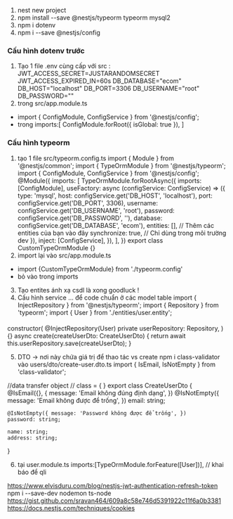 1. nest new project
2. npm install --save @nestjs/typeorm typeorm mysql2
3. npm i dotenv
4. npm i --save @nestjs/config 

### Cấu hình dotenv trước
1. Tạo 1 file .env cùng cấp với src :
JWT_ACCESS_SECRET=JUSTARANDOMSECRET
JWT_ACCESS_EXPIRED_IN=60s
DB_DATABASE="ecom"
DB_HOST="localhost"
DB_PORT=3306
DB_USERNAME="root"
DB_PASSWORD=""
2. trong src/app.module.ts
* import { ConfigModule, ConfigService } from '@nestjs/config';
* trong imports:[
  ConfigModule.forRoot({
      isGlobal: true
    }),
]

### Cấu hình typeorm 
1. tạo 1 file src/typeorm.config.ts
import { Module } from '@nestjs/common';
import { TypeOrmModule } from '@nestjs/typeorm';
import { ConfigModule, ConfigService } from '@nestjs/config';
@Module({
  imports: [
    TypeOrmModule.forRootAsync({
        imports: [ConfigModule],
        useFactory: async (configService: ConfigService) => ({
          type: 'mysql',
          host: configService.get<string>('DB_HOST', 'localhost'),
          port: configService.get<number>('DB_PORT', 3306),
          username: configService.get<string>('DB_USERNAME', 'root'),
          password: configService.get<string>('DB_PASSWORD', ''),
          database: configService.get<string>('DB_DATABASE', 'ecom'),
          entities: [], // Thêm các entities của bạn vào đây
          synchronize: true, // Chỉ dùng trong môi trường dev
        }),
        inject: [ConfigService],
      }),
  ],
})
export class CustomTypeOrmModule {}
2. import lại vào src/app.module.ts
* import {CustomTypeOrmModule} from './typeorm.config'
* bỏ vào trong imports
3. Tạo entites ánh xạ csdl là xong goodluck !
4. Cấu hình service ... để code chuẩn ở các model table
import { InjectRepository } from '@nestjs/typeorm';
import { Repository } from 'typeorm';
import { User } from './entities/user.entity';
#### 
constructor(
    @InjectRepository(User)
    private userRepository: Repository<User>,
  ) {}
async create(createUserDto: CreateUserDto) {
    return await this.userRepository.save(createUserDto);
  }

5. DTO -> nơi này chứa giá trị để thao tác vs create
npm i class-validator
vào users/dto/create-user.dto.ts
import { IsEmail, IsNotEmpty } from 'class-validator';

//data transfer object // class = { }
export class CreateUserDto {
    @IsEmail({}, { message: 'Email không đúng định dạng', })
    @IsNotEmpty({ message: 'Email không được để trống', })
    email: string;

    @IsNotEmpty({ message: 'Password không được để trống', })
    password: string;

    name: string;
    address: string;
}

6. tại user.module.ts
 imports:[TypeOrmModule.forFeature([User])], // khai báo để qli


 https://www.elvisduru.com/blog/nestjs-jwt-authentication-refresh-token
 npm i --save-dev nodemon ts-node
 https://gist.github.com/sravan464/609a8c58e746d5391922c11f6a0b3381
 https://docs.nestjs.com/techniques/cookies